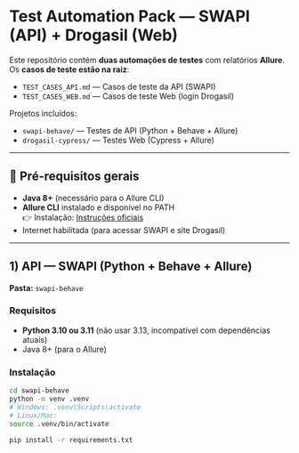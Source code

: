 # Test Automation Pack — SWAPI (API) + Drogasil (Web)

Este repositório contém **duas automações de testes** com relatórios **Allure**.  
Os **casos de teste estão na raiz**:

- `TEST_CASES_API.md` — Casos de teste da API (SWAPI)  
- `TEST_CASES_WEB.md` — Casos de teste Web (login Drogasil)  

Projetos incluídos:  
- `swapi-behave/` — Testes de API (Python + Behave + Allure)  
- `drogasil-cypress/` — Testes Web (Cypress + Allure)  

---

## 🚀 Pré-requisitos gerais
- **Java 8+** (necessário para o Allure CLI)  
- **Allure CLI** instalado e disponível no PATH  
  👉 Instalação: [Instruções oficiais](https://allurereport.org/docs/gettingstarted-installation)  
- Internet habilitada (para acessar SWAPI e site Drogasil)  

---

## 1) API — SWAPI (Python + Behave + Allure)
**Pasta:** `swapi-behave`

### Requisitos
- **Python 3.10 ou 3.11** (não usar 3.13, incompatível com dependências atuais)  
- Java 8+ (para o Allure)  

### Instalação
```bash
cd swapi-behave
python -m venv .venv
# Windows: .venv\Scripts\activate
# Linux/Mac:
source .venv/bin/activate

pip install -r requirements.txt

